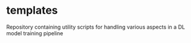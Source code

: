 # templates
Repository containing utility scripts for handling various aspects in a DL model training pipeline
